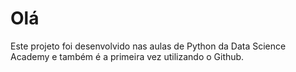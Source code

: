 # Olá

Este projeto foi desenvolvido nas aulas de Python da Data Science Academy e também é a primeira vez utilizando o Github.

